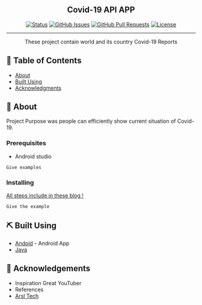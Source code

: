 <p align="center">

<h2 align="center">Covid-19 API APP</h2>

<div align="center">
  
  [![Status](https://img.shields.io/badge/status-active-success.svg)]() 
  [![GitHub Issues](https://img.shields.io/github/issues/kylelobo/The-Documentation-Compendium.svg)](https://github.com/kylelobo/The-Documentation-Compendium/issues)
  [![GitHub Pull Requests](https://img.shields.io/github/issues-pr/kylelobo/The-Documentation-Compendium.svg)](https://github.com/kylelobo/The-Documentation-Compendium/pulls)
  [![License](https://img.shields.io/badge/license-MIT-blue.svg)](/LICENSE)

</div>

---

<p align="center"> These project contain world and its country Covid-19 Reports
    <br> 
</p>

## 📝 Table of Contents
- [About](#about)
- [Built Using](#built_using)
- [Acknowledgments](#acknowledgement)

## 🧐 About <a name = "about"></a>

Project Purpose was people can efficiently show current situation of Covid-19.


### Prerequisites
- Android studio
```
Give examples
```

### Installing

[All steps include in these blog !](https://mydeveloperplanet.com/2017/09/14/connect-with-git-repository-in-android-studio/)

```
Give the example
```

## ⛏️ Built Using <a name = "built_using"></a>
- [Andoid](https://www.mongodb.com/) - Android App
- [Java](https://docs.oracle.com/javase/7/docs/api/)


## 🎉 Acknowledgements <a name = "acknowledgement"></a>
- Inspiration
Great YouTuber
- References
- [Arsl Tech](https://www.youtube.com/channel/UCB2B0AuQgk6eOMbWR7qiqew)


